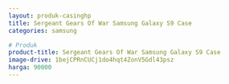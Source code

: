 ```yaml
---
layout: produk-casinghp
title: Sergeant Gears Of War Samsung Galaxy S9 Case
categories: samsung

# Produk
product-title: Sergeant Gears Of War Samsung Galaxy S9 Case
image-drive: 1bejCPRnCUCj1do4hqt4ZonV5Gdl43psz
harga: 90000
---
```

